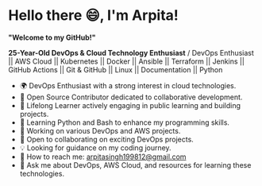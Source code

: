 # Hello there :smile:, I'm Arpita!
**"Welcome to my GitHub!"**

**25-Year-Old DevOps & Cloud Technology Enthusiast**
/ DevOps Enthusiast || AWS Cloud || Kubernetes || Docker || Ansible || Terraform || Jenkins || GitHub Actions || Git & GitHub || Linux || Documentation || Python

- 🌍 DevOps Enthusiast with a strong interest in cloud technologies.
- 🚀 Open Source Contributor dedicated to collaborative development.
- 🌱 Lifelong Learner actively engaging in public learning and building projects.
- 🌱 Learning Python and Bash to enhance my programming skills.
- 🔭 Working on various DevOps and AWS projects.
- 🤝 Open to collaborating on exciting DevOps projects.
- 💡 Looking for guidance on my coding journey.
- 📧 How to reach me: arpitasingh199812@gmail.com
- 💬 Ask me about DevOps, AWS Cloud, and resources for learning these technologies.
